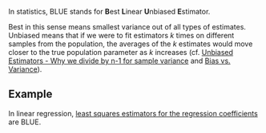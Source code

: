 In statistics, BLUE stands for **B**est **L**inear **U**nbiased **E**stimator.

Best in this sense means smallest variance out of all types of estimates. Unbiased means that if we were to fit estimators $k$ times on different samples from the population, the averages of the $k$ estimates would move closer to the true population parameter as $k$ increases (cf. [Unbiased Estimators  - Why we divide by n-1 for sample variance](Unbiased%20Estimators%20%20-%20Why%20we%20divide%20by%20n-1%20for%20sample%20variance.md) and [Bias vs. Variance](Bias%20vs.%20Variance.md)).

## Example
In linear regression, [least squares estimators for the regression coefficients](1.%20Ordinary%20Least%20Squares%20Regression.md)  are BLUE.